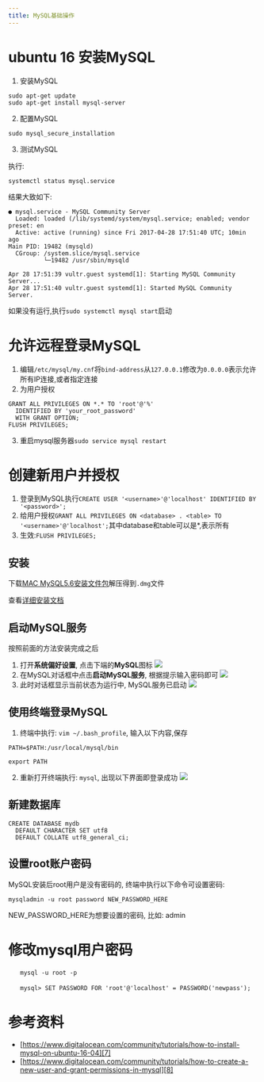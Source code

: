 ```yaml
---
title: MySQL基础操作
---
```


# ubuntu 16 安装MySQL

1. 安装MySQL

```
sudo apt-get update
sudo apt-get install mysql-server
```

2. 配置MySQL

  ```
  sudo mysql_secure_installation
  ```

3. 测试MySQL

  执行:

  ```
  systemctl status mysql.service
  ```

  结果大致如下:

  ```
  ● mysql.service - MySQL Community Server
    Loaded: loaded (/lib/systemd/system/mysql.service; enabled; vendor preset: en
    Active: active (running) since Fri 2017-04-28 17:51:40 UTC; 10min ago
  Main PID: 19482 (mysqld)
    CGroup: /system.slice/mysql.service
            └─19482 /usr/sbin/mysqld

  Apr 28 17:51:39 vultr.guest systemd[1]: Starting MySQL Community Server...
  Apr 28 17:51:40 vultr.guest systemd[1]: Started MySQL Community Server.
  ```

  如果没有运行,执行`sudo systemctl mysql start`启动

# 允许远程登录MySQL

1. 编辑`/etc/mysql/my.cnf`将`bind-address`从`127.0.0.1`修改为`0.0.0.0`表示允许所有IP连接,或者指定连接
2. 为用户授权
  ```
  GRANT ALL PRIVILEGES ON *.* TO 'root'@'%'
    IDENTIFIED BY 'your_root_password'
    WITH GRANT OPTION;
  FLUSH PRIVILEGES;
  ```
3. 重启mysql服务器`sudo service mysql restart`

# 创建新用户并授权

1. 登录到MySQL执行`CREATE USER '<username>'@'localhost' IDENTIFIED BY '<password>';`
2. 给用户授权`GRANT ALL PRIVILEGES ON <database> . <table> TO '<username>'@'localhost';`其中database和table可以是*,表示所有
3. 生效:`FLUSH PRIVILEGES;`

## 安装

下载[MAC MySQL5.6安装文件包][1]解压得到`.dmg`文件

查看[详细安装文档][2]

## 启动MySQL服务

按照前面的方法安装完成之后

1. 打开**系统偏好设置**, 点击下端的**MySQL**图标
  ![][3]
2. 在MySQL对话框中点击**启动MySQL服务**, 根据提示输入密码即可
  ![][4]
3. 此时对话框显示当前状态为运行中, MySQL服务已启动
  ![][5]

## 使用终端登录MySQL

1. 终端中执行: `vim ~/.bash_profile`, 输入以下内容,保存
  ```
  PATH=$PATH:/usr/local/mysql/bin

  export PATH
  ```
2. 重新打开终端执行: `mysql`, 出现以下界面即登录成功
  ![][6]


## 新建数据库

```
CREATE DATABASE mydb
  DEFAULT CHARACTER SET utf8
  DEFAULT COLLATE utf8_general_ci;
```


## 设置root账户密码

MySQL安装后root用户是没有密码的, 终端中执行以下命令可设置密码:

```
mysqladmin -u root password NEW_PASSWORD_HERE
```

NEW_PASSWORD_HERE为想要设置的密码, 比如: admin

#  修改mysql用户密码

```
　　mysql -u root -p

　　mysql> SET PASSWORD FOR 'root'@'localhost' = PASSWORD('newpass');
```

# 参考资料

- [https://www.digitalocean.com/community/tutorials/how-to-install-mysql-on-ubuntu-16-04][7]
- [https://www.digitalocean.com/community/tutorials/how-to-create-a-new-user-and-grant-permissions-in-mysql][8]


[8]: https://www.digitalocean.com/community/tutorials/how-to-create-a-new-user-and-grant-permissions-in-mysql
[7]: https://www.digitalocean.com/community/tutorials/how-to-install-mysql-on-ubuntu-16-04
[6]: https://cloud.githubusercontent.com/assets/5894015/8507709/5d2e23f4-2280-11e5-99cd-3e6aed5fd3d2.png
[5]: https://cloud.githubusercontent.com/assets/5894015/8507681/369c04e6-227f-11e5-8596-4e4537da6744.jpg
[4]: https://cloud.githubusercontent.com/assets/5894015/8507665/c79ab86c-227e-11e5-8d9c-6482cc30a1de.jpg
[3]: https://cloud.githubusercontent.com/assets/5894015/8507646/4ce75102-227e-11e5-8e08-8819aa9e5f5c.jpg
[2]: https://dev.mysql.com/doc/refman/5.6/en/osx-installation-pkg.html
[1]: https://dev.mysql.com/get/Downloads/MySQL-5.6/mysql-5.6.25-osx10.9-x86_64.tar.gz
